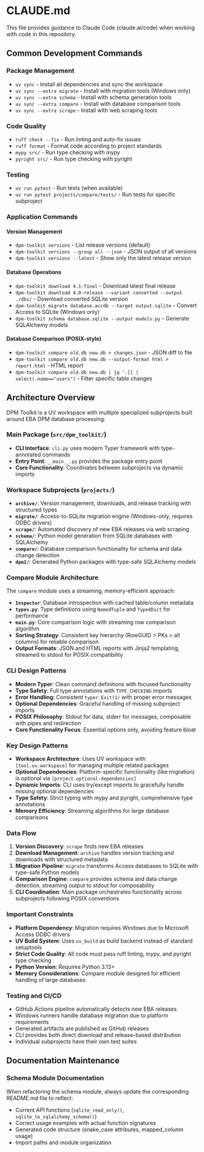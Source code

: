 # CLAUDE.md

This file provides guidance to Claude Code (claude.ai/code) when working with code in this repository.

## Common Development Commands

### Package Management
- `uv sync` - Install all dependencies and sync the workspace
- `uv sync --extra migrate` - Install with migration tools (Windows only)
- `uv sync --extra schema` - Install with schema generation tools
- `uv sync --extra compare` - Install with database comparison tools
- `uv sync --extra scrape` - Install with web scraping tools

### Code Quality
- `ruff check --fix` - Run linting and auto-fix issues
- `ruff format` - Format code according to project standards
- `mypy src/` - Run type checking with mypy
- `pyright src/` - Run type checking with pyright

### Testing
- `uv run pytest` - Run tests (when available)
- `uv run pytest projects/compare/tests/` - Run tests for specific subproject

### Application Commands

#### Version Management
- `dpm-toolkit versions` - List release versions (default)
- `dpm-toolkit versions --group all --json` - JSON output of all versions
- `dpm-toolkit versions --latest` - Show only the latest release version

#### Database Operations  
- `dpm-toolkit download 4.1-final` - Download latest final release
- `dpm-toolkit download 4.0-release --variant converted --output ./dbs/` - Download converted SQLite version
- `dpm-toolkit migrate database.accdb --target output.sqlite` - Convert Access to SQLite (Windows only)
- `dpm-toolkit schema database.sqlite --output models.py` - Generate SQLAlchemy models

#### Database Comparison (POSIX-style)
- `dpm-toolkit compare old.db new.db > changes.json` - JSON diff to file
- `dpm-toolkit compare old.db new.db --output-format html > report.html` - HTML report
- `dpm-toolkit compare old.db new.db | jq '.[] | select(.name=="users")` - Filter specific table changes

## Architecture Overview

DPM Toolkit is a UV workspace with multiple specialized subprojects built around EBA DPM database processing:

### Main Package (`src/dpm_toolkit/`)
- **CLI Interface**: `cli.py` uses modern Typer framework with type-annotated commands
- **Entry Point**: `__main__.py` provides the package entry point
- **Core Functionality**: Coordinates between subprojects via dynamic imports

### Workspace Subprojects (`projects/`)
- **`archive/`**: Version management, downloads, and release tracking with structured types
- **`migrate/`**: Access-to-SQLite migration engine (Windows-only, requires ODBC drivers)
- **`scrape/`**: Automated discovery of new EBA releases via web scraping
- **`schema/`**: Python model generation from SQLite databases with SQLAlchemy
- **`compare/`**: Database comparison functionality for schema and data change detection
- **`dpm2/`**: Generated Python packages with type-safe SQLAlchemy models

### Compare Module Architecture
The `compare` module uses a streaming, memory-efficient approach:

- **`Inspector`**: Database introspection with cached table/column metadata
- **`types.py`**: Type definitions using `NamedTuple` and `TypedDict` for performance
- **`main.py`**: Core comparison logic with streaming row comparison algorithm
- **Sorting Strategy**: Consistent key hierarchy (RowGUID > PKs > all columns) for reliable comparison
- **Output Formats**: JSON and HTML reports with Jinja2 templating, streamed to stdout for POSIX compatibility

### CLI Design Patterns
- **Modern Typer**: Clean command definitions with focused functionality
- **Type Safety**: Full type annotations with `TYPE_CHECKING` imports
- **Error Handling**: Consistent `typer.Exit(1)` with proper error messages
- **Optional Dependencies**: Graceful handling of missing subproject imports
- **POSIX Philosophy**: Stdout for data, stderr for messages, composable with pipes and redirection
- **Core Functionality Focus**: Essential options only, avoiding feature bloat

### Key Design Patterns
- **Workspace Architecture**: Uses UV workspace with `[tool.uv.workspace]` for managing multiple related packages
- **Optional Dependencies**: Platform-specific functionality (like migration) is optional via `[project.optional-dependencies]`
- **Dynamic Imports**: CLI uses try/except imports to gracefully handle missing optional dependencies
- **Type Safety**: Strict typing with mypy and pyright, comprehensive type annotations
- **Memory Efficiency**: Streaming algorithms for large database comparisons

### Data Flow
1. **Version Discovery**: `scrape` finds new EBA releases
2. **Download Management**: `archive` handles version tracking and downloads with structured metadata
3. **Migration Pipeline**: `migrate` transforms Access databases to SQLite with type-safe Python models
4. **Comparison Engine**: `compare` provides schema and data change detection, streaming output to stdout for composability
5. **CLI Coordination**: Main package orchestrates functionality across subprojects following POSIX conventions

### Important Constraints
- **Platform Dependency**: Migration requires Windows due to Microsoft Access ODBC drivers
- **UV Build System**: Uses `uv_build` as build backend instead of standard setuptools
- **Strict Code Quality**: All code must pass ruff linting, mypy, and pyright type checking
- **Python Version**: Requires Python 3.13+
- **Memory Considerations**: Compare module designed for efficient handling of large databases

### Testing and CI/CD
- GitHub Actions pipeline automatically detects new EBA releases
- Windows runners handle database migration due to platform requirements
- Generated artifacts are published as GitHub releases
- CLI provides both direct download and release-based distribution
- Individual subprojects have their own test suites

## Documentation Maintenance

### Schema Module Documentation
When refactoring the schema module, always update the corresponding README.md file to reflect:
- Current API functions (`sqlite_read_only()`, `sqlite_to_sqlalchemy_schema()`)
- Correct usage examples with actual function signatures
- Generated code structure (snake_case attributes, mapped_column usage)
- Import paths and module organization